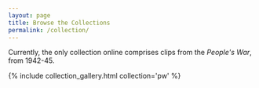 ```yaml
---
layout: page
title: Browse the Collections
permalink: /collection/
---
```


Currently, the only collection online comprises clips from the *People's War*, from 1942-45.


{% include collection_gallery.html collection='pw' %}
